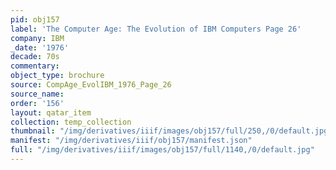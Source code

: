 ```yaml
---
pid: obj157
label: 'The Computer Age: The Evolution of IBM Computers Page 26'
company: IBM
_date: '1976'
decade: 70s
commentary: 
object_type: brochure
source: CompAge_EvolIBM_1976_Page_26
source_name: 
order: '156'
layout: qatar_item
collection: temp_collection
thumbnail: "/img/derivatives/iiif/images/obj157/full/250,/0/default.jpg"
manifest: "/img/derivatives/iiif/obj157/manifest.json"
full: "/img/derivatives/iiif/images/obj157/full/1140,/0/default.jpg"
---
```

